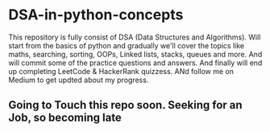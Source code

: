 # DSA-in-python-concepts
This repository is fully consist of DSA (Data Structures and Algorithms). Will start from the basics of python and gradually we'll cover the topics like maths, searching, sorting, OOPs, Linked lists, stacks, queues and more. And will commit some of the practice questions and answers. And finally will end up completing LeetCode &amp; HackerRank quizzess. ANd follow me on Medium to get updted about my progress.

## Going to Touch this repo soon. Seeking for an Job, so becoming late
